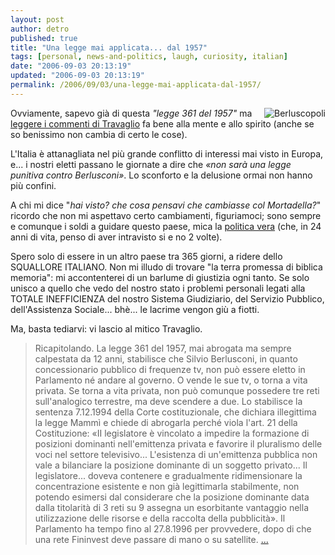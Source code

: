 ```yaml
---
layout: post
author: detro
published: true
title: "Una legge mai applicata... dal 1957"
tags: [personal, news-and-politics, laugh, curiosity, italian]
date: "2006-09-03 20:13:19"
updated: "2006-09-03 20:13:19"
permalink: /2006/09/03/una-legge-mai-applicata-dal-1957/
---
```


<img src="http://www.resistere.it/foto/berlusconi/tv.jpg" alt="Berluscopoli" align="right"/>
Ovviamente, sapevo già di questa <em>"legge 361 del 1957"</em> ma <a href="http://vivamarcotravaglio.splinder.com/post/9113755/Blind+truff">leggere i commenti di Travaglio</a> fa bene alla mente e allo spirito (anche se so benissimo non cambia di certo le cose).

L'Italia è attanagliata nel più grande conflitto di interessi mai visto in Europa, e... i nostri eletti passano le giornate a dire che <em>&laquo;non sarà una legge punitiva contro Berlusconi&raquo;</em>. Lo sconforto e la delusione ormai non hanno più confini.

A chi mi dice "<em>hai visto? che cosa pensavi che cambiasse col Mortadella?</em>" ricordo che non mi aspettavo certo cambiamenti, figuriamoci; sono sempre e comunque i soldi a guidare questo paese, mica la <ins datetime="2006-09-03T19:02:47+00:00">politica vera</ins> (che, in 24 anni di vita, penso di aver intravisto si e no 2 volte).

Spero solo di essere in un altro paese tra 365 giorni, a ridere dello SQUALLORE ITALIANO. Non mi illudo di trovare "la terra promessa di biblica memoria": mi accontenterei di un barlume di giustizia ogni tanto. Se solo unisco a quello che vedo del nostro stato i problemi personali legati alla TOTALE INEFFICIENZA del nostro Sistema Giudiziario, del Servizio Pubblico, dell'Assistenza Sociale... bhè... le lacrime vengon giù a fiotti.

Ma, basta tediarvi: vi lascio al mitico Travaglio.

<!--more-->
<blockquote>Ricapitolando. La legge 361 del 1957, mai abrogata ma sempre calpestata da 12 anni, stabilisce che Silvio Berlusconi, in quanto concessionario pubblico di frequenze tv, non può essere eletto in Parlamento né andare al governo. O vende le sue tv, o torna a vita privata. Se torna a vita privata, non può comunque possedere tre reti sull'analogico terrestre, ma deve scendere a due. Lo stabilisce la sentenza 7.12.1994 della Corte costituzionale, che dichiara illegittima la legge Mammì e chiede di abrogarla perché viola l'art. 21 della Costituzione: «II legislatore è vincolato a impedire la formazione di posizioni dominanti nell'emittenza privata e favorire il pluralismo delle voci nel settore televisivo... L'esistenza di un'emittenza pubblica non vale a bilanciare la posizione dominante di un soggetto privato... Il legislatore... doveva contenere e gradualmente ridimensionare la concentrazione esistente e non già legittimarla stabilmente, non potendo esimersi dal considerare che la posizione dominante data dalla titolarità di 3 reti su 9 assegna un esorbitante vantaggio nella utilizzazione delle risorse e della raccolta della pubblicità». Il Parlamento ha tempo fino al 27.8.1996 per provvedere, dopo di che una rete Fininvest deve passare di mano o su satellite. <a href="http://vivamarcotravaglio.splinder.com/post/9113755/Blind+truff">...</a></blockquote>


